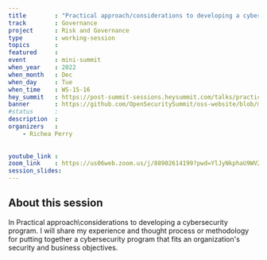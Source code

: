 ```yaml
---
title        : "Practical approach/considerations to developing a cybersecurity program"
track        : Governance
project      : Risk and Governance
type         : working-session
topics       : 
featured     :
event        : mini-summit
when_year    : 2022
when_month   : Dec
when_day     : Tue
when_time    : WS-15-16
hey_summit   : https://post-summit-sessions.heysummit.com/talks/practical-approachconsiderations-to-developing-a-cybersecurity-program/
banner       : https://github.com/OpenSecuritySummit/oss-website/blob/main/content/sessions/2022/banners/Frame%202%20(3).png?raw=true
#status      : 
description  :
organizers   :
    - Richea Perry
 
    
youtube_link : 
zoom_link    : https://us06web.zoom.us/j/88902614199?pwd=YlJyNkphaU9WV2MvbEprbmxOYUN4dz09
session_slides:
---
```




## About this session
In Practical approach\considerations to developing a cybersecurity program. I will share my experience and thought process or methodology for putting together a cybersecurity program that fits an organization's security and business objectives. 
